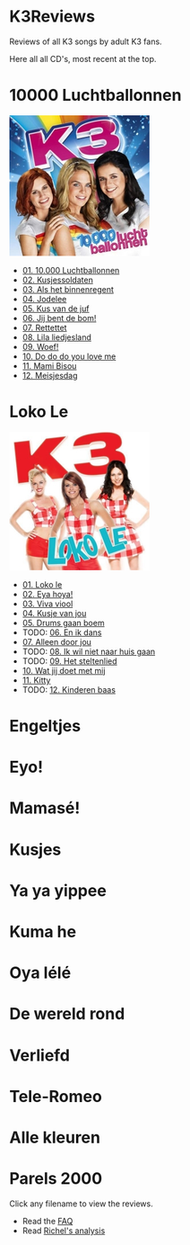 # K3Reviews

Reviews of all K3 songs by adult K3 fans.

Here all all CD's, most recent at the top.

# 10000 Luchtballonnen

![10000 Luchtballonnen](Reviews/10000Luchtballonnen.jpg)

 * [01. 10.000 Luchtballonnen](Reviews/10000Luchtballonnen.md)
 * [02. Kusjessoldaten](Reviews/Kusjessoldaten.md)
 * [03. Als het binnenregent](Reviews/AlsHetBinnenRegent.md)
 * [04. Jodelee](Reviews/Jodelee.md)
 * [05. Kus van de juf](Reviews/KusVanDeJuf.md)
 * [06. Jij bent de bom!](Reviews/JijBentDeBom.md)
 * [07. Rettettet](Reviews/Rettettet.md)
 * [08. Lila liedjesland](Reviews/LilaLiedjesland.md)
 * [09. Woef!](Reviews/Woef.md)
 * [10. Do do do you love me](Reviews/DoDoDoYouLoveMe.md)
 * [11. Mami Bisou](Reviews/MamiBisou.md)
 * [12. Meisjesdag](Reviews/Meisjesdag.md)

# Loko Le

![Loko Le](Reviews/LokoLe.jpg)

 * [01. Loko le](Reviews/LokoLe.md)
 * [02. Eya hoya!](Reviews/EyaHoya.md)
 * [03. Viva viool](Reviews/VivaViool.md)
 * [04. Kusje van jou](Reviews/KusjeVanJou.md)
 * [05. Drums gaan boem](Reviews/DrumsGaanBoem.md)
 * TODO: [06. En ik dans](Reviews/EnIkDans.md)
 * [07. Alleen door jou](Reviews/AlleenDoorJou.md)
 * TODO: [08. Ik wil niet naar huis gaan](Reviews/IkWilNietNaarHuisGaan.md)
 * TODO: [09. Het steltenlied](Reviews/HetSteltenlied.md)
 * [10. Wat jij doet met mij](Reviews/WatJijDoetMetMij.md)
 * [11. Kitty](Reviews/Kitty.md)
 * TODO: [12. Kinderen baas](Reviews/KinderenBaas.md)

# Engeltjes
# Eyo!
# Mamasé!
# Kusjes
# Ya ya yippee
# Kuma he
# Oya lélé
# De wereld rond
# Verliefd
# Tele-Romeo 
# Alle kleuren
# Parels 2000

Click any filename to view the reviews.

 * Read the [FAQ](Faq.md)
 * Read [Richel's analysis](AnalysisRichel.md)
